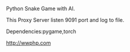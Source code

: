 Python Snake Game with AI.

This Proxy Server listen 9091 port and log to file.

Dependencies:pygame,torch

http://wwphp.com
